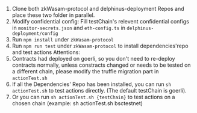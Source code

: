 1. Clone both zkWasam-protocol and delphinus-deployment Repos and place these two folder in parallel.
2. Modify confidential config: Fill testChain's relevent confidential configs in `monitor-secrets.json` and `eth-config.ts` in `delphinus-deployment/config`
3. Run `npm install` under `zkWasam-protocol`
4. Run `npm run test` under `zkWasam-protocol` to install dependencies'repo and test actions
Attentions:
1. Contracts had deployed on goerli, so you don't need to re-deploy contracts normally, unless constracts changed or needs to be tested on a different chain, please modify the truffle migration part in `actionTest.sh`
2. If all the Dependencies' Repo has been  installed, you can run `sh actionTest.sh` to test actions directly. (The default testChain is goerli).
2. Or you can run `sh actionTest.sh {testChain}` to test actions on a chosen chain (example: sh actionTest.sh bsctestnet)
